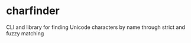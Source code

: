# charfinder
CLI and library for finding Unicode characters by name through strict and fuzzy matching
